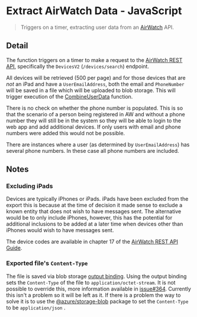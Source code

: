 # Extract AirWatch Data - JavaScript

> Triggers on a timer, extracting user data from an
> [AirWatch](https://www.vmware.com/products/workspace-one.html) API.

## Detail

The function triggers on a timer to make a request to the
[AirWatch REST API](https://resources.workspaceone.com/view/zv5cgwjrcv972rd6fmml/en),
specifically the `DevicesV2` (`/devices/search`) endpoint.

All devices will be retrieved (500 per page) and for those devices that are
_not_ an iPad and have a `UserEmailAddress`, both the email and `PhoneNumber`
will be saved in a file which will be uploaded to blob storage. This will
trigger execution of the [CombineUserData](./CombineUserData) function.

There is no check on whether the phone number is populated. This is so that the
scenario of a person being registered in AW and without a phone number they
will still be in the system so they will be able to login to the web app and
add additional devices. If only users with email and phone numbers were added
this would not be possible.

There are instances where a user (as determined by `UserEmailAddress`) has
several phone numbers. In these case all phone numbers are included.

## Notes

### Excluding iPads

Devices are typically iPhones or iPads. iPads have been excluded from the
export this is because at the time of decision it made sense to exclude a known
entity that does not wish to have messages sent. The alternative would be to
only include iPhones, however, this has the potential for additional inclusions
to be added at a later time when devices other than iPhones would wish to have
messages sent.

The device codes are available in chapter 17 of the
[AirWatch REST API Guide](https://resources.workspaceone.com/view/zv5cgwjrcv972rd6fmml/en).

### Exported file's `Content-Type`

The file is saved via blob storage
[output binding](https://docs.microsoft.com/en-us/azure/azure-functions/functions-bindings-storage-blob-output?tabs=javascript).
Using the output binding sets the `Content-Type` of the file to
`application/octet-stream`. It is not possible to override this, more
information available in
[issue#364](https://github.com/Azure/azure-functions-host/issues/364).
Currently this isn't a problem so it will be left as it. If there is a problem
the way to solve it is to use the
[@azure/storage-blob](https://www.npmjs.com/package/@azure/storage-blob)
package to set the `Content-Type` to be `application/json` .
